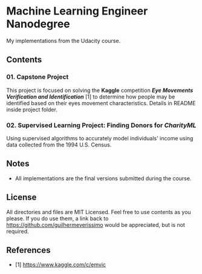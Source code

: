 # Machine Learning Engineer Nanodegree
My implementations from the Udacity course.

## Contents
### 01. Capstone Project
This project is focused on solving the **Kaggle** competition ***Eye Movements Verification and Identification*** [1] to determine how people may be identified based on their eyes movement characteristics. Details in README inside project folder.

### 02. Supervised Learning Project: Finding Donors for *CharityML*
Using supervised algorithms to accurately model individuals' income using data collected from the 1994 U.S. Census.

## Notes
- All implementations are the final versions submitted during the course.

## License
All directories and files are MIT Licensed. Feel free to use contents as you please. If you do use them, a link back to https://github.com/guilhermeverissimo would be appreciated, but is not required.

## References
- [1] https://www.kaggle.com/c/emvic

